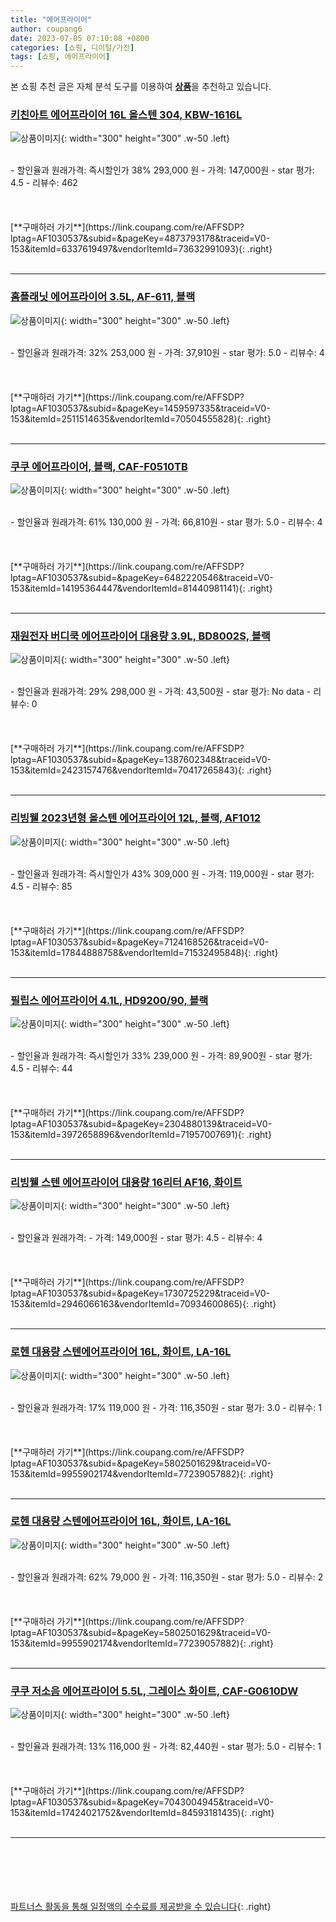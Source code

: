 ```yaml
---
title: "에어프라이어"
author: coupang6
date: 2023-07-05 07:10:08 +0800
categories: [쇼핑, 디이털/가전]
tags: [쇼핑, 에어프라이어]
---
```


본 쇼핑 추천 글은 자체 분석 도구를 이용하여 [**상품**](https://link.coupang.com/a/bao1ui)을 추천하고 있습니다.

### [키친아트 에어프라이어 16L 올스텐 304, KBW-1616L](https://link.coupang.com/re/AFFSDP?lptag=AF1030537&subid=&pageKey=4873793178&traceid=V0-153&itemId=6337619497&vendorItemId=73632991093)

![상품이미지](https://thumbnail10.coupangcdn.com/thumbnails/remote/230x230ex/image/retail/images/3497552980604203-67a16d81-4be4-477c-acd7-49b3c56b8a72.jpg){: width="300" height="300" .w-50 .left}


<br>
- 할인율과 원래가격: 즉시할인가 38%  293,000   원
- 가격: 147,000원
- star 평가: 4.5
- 리뷰수: 462
<br>
<br>
<br>
<br>
[**구매하러 가기**](https://link.coupang.com/re/AFFSDP?lptag=AF1030537&subid=&pageKey=4873793178&traceid=V0-153&itemId=6337619497&vendorItemId=73632991093){: .right}
<br>
<br>

---

### [홈플래닛 에어프라이어 3.5L, AF-611, 블랙](https://link.coupang.com/re/AFFSDP?lptag=AF1030537&subid=&pageKey=1459597335&traceid=V0-153&itemId=2511514635&vendorItemId=70504555828)

![상품이미지](https://thumbnail10.coupangcdn.com/thumbnails/remote/230x230ex/image/retail/images/217998999266375-b4f8a4b3-ffe4-40aa-9c8f-57c413740966.jpg){: width="300" height="300" .w-50 .left}


<br>
- 할인율과 원래가격: 32%  253,000   원
- 가격: 37,910원
- star 평가: 5.0
- 리뷰수: 4
<br>
<br>
<br>
<br>
[**구매하러 가기**](https://link.coupang.com/re/AFFSDP?lptag=AF1030537&subid=&pageKey=1459597335&traceid=V0-153&itemId=2511514635&vendorItemId=70504555828){: .right}
<br>
<br>

---

### [쿠쿠 에어프라이어, 블랙, CAF-F0510TB](https://link.coupang.com/re/AFFSDP?lptag=AF1030537&subid=&pageKey=6482220546&traceid=V0-153&itemId=14195364447&vendorItemId=81440981141)

![상품이미지](https://thumbnail7.coupangcdn.com/thumbnails/remote/230x230ex/image/retail/images/8927802581701651-4271636d-b4e3-402a-80b1-51d9a71f5d9c.jpg){: width="300" height="300" .w-50 .left}


<br>
- 할인율과 원래가격: 61%  130,000   원
- 가격: 66,810원
- star 평가: 5.0
- 리뷰수: 4
<br>
<br>
<br>
<br>
[**구매하러 가기**](https://link.coupang.com/re/AFFSDP?lptag=AF1030537&subid=&pageKey=6482220546&traceid=V0-153&itemId=14195364447&vendorItemId=81440981141){: .right}
<br>
<br>

---

### [재원전자 버디쿡 에어프라이어 대용량 3.9L, BD8002S, 블랙](https://link.coupang.com/re/AFFSDP?lptag=AF1030537&subid=&pageKey=1387602348&traceid=V0-153&itemId=2423157476&vendorItemId=70417265843)

![상품이미지](https://thumbnail10.coupangcdn.com/thumbnails/remote/230x230ex/image/retail/images/1074344650106330-6acf738b-859e-4fa8-824f-162fe0736885.jpg){: width="300" height="300" .w-50 .left}


<br>
- 할인율과 원래가격: 29%  298,000   원
- 가격: 43,500원
- star 평가: No data
- 리뷰수: 0
<br>
<br>
<br>
<br>
[**구매하러 가기**](https://link.coupang.com/re/AFFSDP?lptag=AF1030537&subid=&pageKey=1387602348&traceid=V0-153&itemId=2423157476&vendorItemId=70417265843){: .right}
<br>
<br>

---

### [리빙웰 2023년형 올스텐 에어프라이어 12L, 블랙, AF1012](https://link.coupang.com/re/AFFSDP?lptag=AF1030537&subid=&pageKey=7124168526&traceid=V0-153&itemId=17844888758&vendorItemId=71532495848)

![상품이미지](https://thumbnail6.coupangcdn.com/thumbnails/remote/230x230ex/image/vendor_inventory/0050/fd025540bf754c4a9fb1294d37084547c162b6d93c417eb00d012d8d226f.jpg){: width="300" height="300" .w-50 .left}


<br>
- 할인율과 원래가격: 즉시할인가 43%  309,000   원
- 가격: 119,000원
- star 평가: 4.5
- 리뷰수: 85
<br>
<br>
<br>
<br>
[**구매하러 가기**](https://link.coupang.com/re/AFFSDP?lptag=AF1030537&subid=&pageKey=7124168526&traceid=V0-153&itemId=17844888758&vendorItemId=71532495848){: .right}
<br>
<br>

---

### [필립스 에어프라이어 4.1L, HD9200/90, 블랙](https://link.coupang.com/re/AFFSDP?lptag=AF1030537&subid=&pageKey=2304880139&traceid=V0-153&itemId=3972658896&vendorItemId=71957007691)

![상품이미지](https://thumbnail8.coupangcdn.com/thumbnails/remote/230x230ex/image/retail/images/4348787208012033-0775e85b-b909-4cc2-b5de-907e6daf038e.jpg){: width="300" height="300" .w-50 .left}


<br>
- 할인율과 원래가격: 즉시할인가 33%  239,000   원
- 가격: 89,900원
- star 평가: 4.5
- 리뷰수: 44
<br>
<br>
<br>
<br>
[**구매하러 가기**](https://link.coupang.com/re/AFFSDP?lptag=AF1030537&subid=&pageKey=2304880139&traceid=V0-153&itemId=3972658896&vendorItemId=71957007691){: .right}
<br>
<br>

---

### [리빙웰 스텐 에어프라이어 대용량 16리터 AF16, 화이트](https://link.coupang.com/re/AFFSDP?lptag=AF1030537&subid=&pageKey=1730725229&traceid=V0-153&itemId=2946066163&vendorItemId=70934600865)

![상품이미지](https://thumbnail6.coupangcdn.com/thumbnails/remote/230x230ex/image/vendor_inventory/b80f/a51487bed4a1186cdd0a2dd4ab4caaf069107cdb059ec521d744da17f957.jpg){: width="300" height="300" .w-50 .left}


<br>
- 할인율과 원래가격: 
- 가격: 149,000원
- star 평가: 4.5
- 리뷰수: 4
<br>
<br>
<br>
<br>
[**구매하러 가기**](https://link.coupang.com/re/AFFSDP?lptag=AF1030537&subid=&pageKey=1730725229&traceid=V0-153&itemId=2946066163&vendorItemId=70934600865){: .right}
<br>
<br>

---

### [로헨 대용량 스텐에어프라이어 16L, 화이트, LA-16L](https://link.coupang.com/re/AFFSDP?lptag=AF1030537&subid=&pageKey=5802501629&traceid=V0-153&itemId=9955902174&vendorItemId=77239057882)

![상품이미지](https://thumbnail8.coupangcdn.com/thumbnails/remote/230x230ex/image/retail/images/793744594347296-dd9f31b6-ecec-4238-be9c-ccf48040cd1d.jpg){: width="300" height="300" .w-50 .left}


<br>
- 할인율과 원래가격: 17%  119,000   원
- 가격: 116,350원
- star 평가: 3.0
- 리뷰수: 1
<br>
<br>
<br>
<br>
[**구매하러 가기**](https://link.coupang.com/re/AFFSDP?lptag=AF1030537&subid=&pageKey=5802501629&traceid=V0-153&itemId=9955902174&vendorItemId=77239057882){: .right}
<br>
<br>

---

### [로헨 대용량 스텐에어프라이어 16L, 화이트, LA-16L](https://link.coupang.com/re/AFFSDP?lptag=AF1030537&subid=&pageKey=5802501629&traceid=V0-153&itemId=9955902174&vendorItemId=77239057882)

![상품이미지](https://thumbnail8.coupangcdn.com/thumbnails/remote/230x230ex/image/retail/images/793744594347296-dd9f31b6-ecec-4238-be9c-ccf48040cd1d.jpg){: width="300" height="300" .w-50 .left}


<br>
- 할인율과 원래가격: 62%  79,000   원
- 가격: 116,350원
- star 평가: 5.0
- 리뷰수: 2
<br>
<br>
<br>
<br>
[**구매하러 가기**](https://link.coupang.com/re/AFFSDP?lptag=AF1030537&subid=&pageKey=5802501629&traceid=V0-153&itemId=9955902174&vendorItemId=77239057882){: .right}
<br>
<br>

---

### [쿠쿠 저소음 에어프라이어 5.5L, 그레이스 화이트, CAF-G0610DW](https://link.coupang.com/re/AFFSDP?lptag=AF1030537&subid=&pageKey=7043004945&traceid=V0-153&itemId=17424021752&vendorItemId=84593181435)

![상품이미지](https://thumbnail9.coupangcdn.com/thumbnails/remote/230x230ex/image/retail/images/2023/01/04/9/7/837b4da8-f404-48d1-adad-567ab4fd2278.jpg){: width="300" height="300" .w-50 .left}


<br>
- 할인율과 원래가격: 13%  116,000   원
- 가격: 82,440원
- star 평가: 5.0
- 리뷰수: 1
<br>
<br>
<br>
<br>
[**구매하러 가기**](https://link.coupang.com/re/AFFSDP?lptag=AF1030537&subid=&pageKey=7043004945&traceid=V0-153&itemId=17424021752&vendorItemId=84593181435){: .right}
<br>
<br>

---
<br><br><br><br><br> [파트너스 활동을 통해 일정액의 수수료를 제공받을 수 있습니다](https://link.coupang.com/a/bao1ui){: .right}